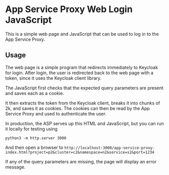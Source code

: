 <!--
SPDX-FileCopyrightText: (C) 2025 Intel Corporation
SPDX-License-Identifier: Apache-2.0
-->

# App Service Proxy Web Login JavaScript

This is a simple web page and JavaScript that can be used to log in to the App Service Proxy.

## Usage

The web page is a simple program that redirects immediately to Keycloak for login. After login, the user is redirected
back to the web page with a token, since it uses the Keycloak client library.

The JavaScript first checks that the expected query parameters are present and saves each as a cookie.

It then extracts the token from the Keycloak client, breaks it into chunks of 2k, and saves it
as cookies. The cookies can then be read by the App Service Proxy and used to authenticate the user.

In production, the ASP serves up this HTML and JavaScript, but you can run it locally for testing using

```shell
python3 -m http.server 3000
```

And then open a browser to `http://localhost:3000/app-service-proxy-index.html?project=p2&cluster=c2&namespace=n2&service=s2&port=1234`

If any of the query parameters are missing, the page will display an error message.
